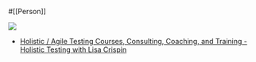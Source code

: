 #[[Person]]

![](https://lisacrispin.com/wp-content/uploads/2023/06/Lisa1.jpg)

- [Holistic / Agile Testing Courses, Consulting, Coaching, and Training - Holistic Testing with Lisa Crispin](https://lisacrispin.com/)